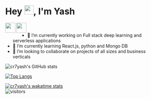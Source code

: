 <!-- ### Hi there 👋 -->

<!--
**cr7yash/cr7yash** is a ✨ _special_ ✨ repository because its `README.md` (this file) appears on your GitHub profile.

Here are some ideas to get you started:

- 🔭 I’m currently working on ...
- 🌱 I’m currently learning ...
- 👯 I’m looking to collaborate on ...
- 🤔 I’m looking for help with ...
- 💬 Ask me about ...
- 📫 How to reach me: ...
- 😄 Pronouns: ...
- ⚡ Fun fact: ...
-->

# Hey <img src="https://github.com/TheDudeThatCode/TheDudeThatCode/blob/master/Assets/Hi.gif" width="29px">, I'm Yash
<a href="mailto:yashaqua@gmail.com">
  <img align="left" width="32px" src="https://cdn.jsdelivr.net/npm/simple-icons@4.10.0/icons/gmail.svg" />
</a>

<a href="https://www.linkedin.com/in/yash-srivastava-aba296104/">
  <img align="left" width="32px" src="https://cdn.jsdelivr.net/npm/simple-icons@4.10.0/icons/linkedin.svg" />
</a>

<br />

- 🔭 I’m currently working on Full stack deep learning and serverless applications
- 🌱 I’m currently learning React.js, python and Mongo DB
- 👯 I’m looking to collaborate on projects of all sizes and business verticals



![cr7yash's GitHub stats](https://github-readme-stats.vercel.app/api?username=cr7yash&show_icons=true&theme=synthwave)

[![Top Langs](https://github-readme-stats.vercel.app/api/top-langs/?username=cr7yash)](https://github.com/anuraghazra/github-readme-stats)


[![cr7yash's wakatime stats](https://github-readme-stats.vercel.app/api/wakatime?username=cr7yash)](https://github.com/anuraghazra/github-readme-stats)
<br />
![visitors](https://visitor-badge.laobi.icu/badge?page_id=cr7yash.cr7yash&style=plastic)
